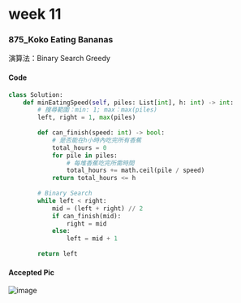 # week 11
### 875_Koko Eating Bananas
演算法：Binary Search Greedy
#### Code
```python
class Solution:
    def minEatingSpeed(self, piles: List[int], h: int) -> int:
        # 搜尋範圍：min: 1; max：max(piles)
        left, right = 1, max(piles)
        
        def can_finish(speed: int) -> bool:
            # 是否能在h小時內吃完所有香蕉
            total_hours = 0
            for pile in piles:
                # 每堆香蕉吃完所需時間
                total_hours += math.ceil(pile / speed)
            return total_hours <= h
        
        # Binary Search
        while left < right:
            mid = (left + right) // 2
            if can_finish(mid):
                right = mid
            else:
                left = mid + 1
            
        return left
 ```
#### Accepted Pic
![image](https://github.com/user-attachments/assets/9503bf11-8b3c-46fd-941d-fb6672d0468f)
